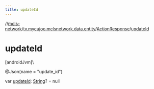 ```yaml
---
title: updateId
---
```

//[mcls-network](../../../index.html)/[tv.mycujoo.mclsnetwork.data.entity](../index.html)/[ActionResponse](index.html)/[updateId](update-id.html)



# updateId



[androidJvm]\




@Json(name = &quot;update_id&quot;)



var [updateId](update-id.html): [String](https://kotlinlang.org/api/latest/jvm/stdlib/kotlin/-string/index.html)? = null




